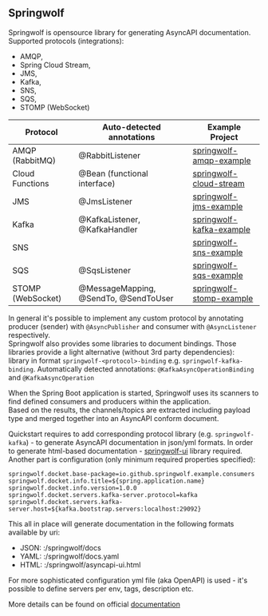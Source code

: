 ## Springwolf

Springwolf is opensource library for generating AsyncAPI documentation.
Supported protocols (integrations):
 - AMQP, 
 - Spring Cloud Stream, 
 - JMS, 
 - Kafka, 
 - SNS, 
 - SQS, 
 - STOMP (WebSocket) 

| Protocol        |Auto-detected annotations  | Example Project                                                                                                                          |
|-----------------|---|------------------------------------------------------------------------------------------------------------------------------------------|
| AMQP (RabbitMQ) | @RabbitListener  | [springwolf-amqp-example](https://github.com/springwolf/springwolf-core/tree/master/springwolf-examples/springwolf-amqp-example)         |
| Cloud Functions |  @Bean (functional interface) | [springwolf-cloud-stream](https://github.com/springwolf/springwolf-core/tree/master/springwolf-examples/springwolf-cloud-stream-example) |
| JMS             | @JmsListener  | [springwolf-jms-example](https://github.com/springwolf/springwolf-core/tree/master/springwolf-examples/springwolf-jms-example)           |
| Kafka           | 	@KafkaListener, @KafkaHandler  | [springwolf-kafka-example](https://github.com/springwolf/springwolf-core/tree/master/springwolf-examples/springwolf-kafka-example)       |
| SNS             |   | [springwolf-sns-example](https://github.com/springwolf/springwolf-core/tree/master/springwolf-examples/springwolf-sns-example)           |
| SQS             |  @SqsListener | [springwolf-sqs-example](https://github.com/springwolf/springwolf-core/tree/master/springwolf-examples/springwolf-sqs-example)           |
| STOMP (WebSocket)     | @MessageMapping, @SendTo, @SendToUser  | [springwolf-stomp-example](https://github.com/springwolf/springwolf-core/tree/master/springwolf-examples/springwolf-stomp-example)       |

In general it's possible to implement any custom protocol by annotating producer (sender) with `@AsyncPublisher` and consumer with `@AsyncListener` respectively.  
Springwolf also provides some libraries to document bindings. Those libraries provide a light alternative (without 3rd party dependencies):   
library in format `springwolf-<protocol>-binding` e.g. `springwolf-kafka-binding`. Automatically detected annotations: `@KafkaAsyncOperationBinding` and `@KafkaAsyncOperation`   

When the Spring Boot application is started, Springwolf uses its scanners to find defined consumers and producers within the application.    
Based on the results, the channels/topics are extracted including payload type and merged together into an AsyncAPI conform document.   

Quickstart requires to add corresponding protocol library (e.g. `springwolf-kafka`) - to generate AsyncAPI documentation in json/yml formats.
In order to generate html-based documentation - [springwolf-ui](https://github.com/springwolf/springwolf-ui) library required.    
Another part is configuration (only minimum required properties specified):
```properties
springwolf.docket.base-package=io.github.springwolf.example.consumers
springwolf.docket.info.title=${spring.application.name}
springwolf.docket.info.version=1.0.0
springwolf.docket.servers.kafka-server.protocol=kafka
springwolf.docket.servers.kafka-server.host=${kafka.bootstrap.servers:localhost:29092}
```

This all in place will generate documentation in the following formats available by uri:

- JSON: <host>:<port>/springwolf/docs
- YAML: <host>:<port>/springwolf/docs.yaml
- HTML: <host>:<port>/springwolf/asyncapi-ui.html

For more sophisticated configuration yml file (aka OpenAPI) is used - it's possible to define servers per env, tags, description etc.

More details can be found on official [documentation](https://www.springwolf.dev/docs)